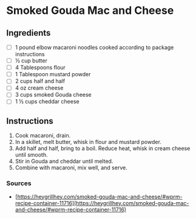# Smoked Gouda Mac and Cheese

## Ingredients
- [ ] 1 pound elbow macaroni noodles cooked according to package instructions
- [ ] ½ cup butter
- [ ] 4 Tablespoons flour
- [ ] 1 Tablespoon mustard powder
- [ ] 2 cups half and half
- [ ] 4 oz cream cheese
- [ ] 3 cups smoked Gouda cheese
- [ ] 1 ½ cups cheddar cheese

## Instructions
1. Cook macaroni, drain.
2. In a skillet, melt butter, whisk in flour and mustard powder.
3. Add half and half, bring to a boil. Reduce heat, whisk in cream cheese until smooth.
4. Stir in Gouda and cheddar until melted.
5. Combine with macaroni, mix well, and serve.

### Sources
- [https://heygrillhey.com/smoked-gouda-mac-and-cheese/#wprm-recipe-container-11716](https://heygrillhey.com/smoked-gouda-mac-and-cheese/#wprm-recipe-container-11716)

